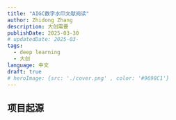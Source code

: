 ```yaml
---
title: "AIGC数字水印文献阅读"
author: Zhidong Zhang
description: 大创需要
publishDate: 2025-03-30
# updatedDate: 2025-03-
tags:
  - deep learning
  - 大创
language: 中文
draft: true
# heroImage: {src: './cover.png' , color: '#9698C1'}
---
```


## 项目起源

